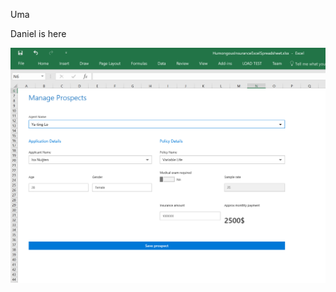 
Uma

Daniel is here

[![Title: images/image1471990014714.Png](https://raw.githubusercontent.com/umasubra/test3/master/images/image1471990014714.Png)](https://raw.githubusercontent.com/umasubra/test3/master/images/image1471990014714.Png)
